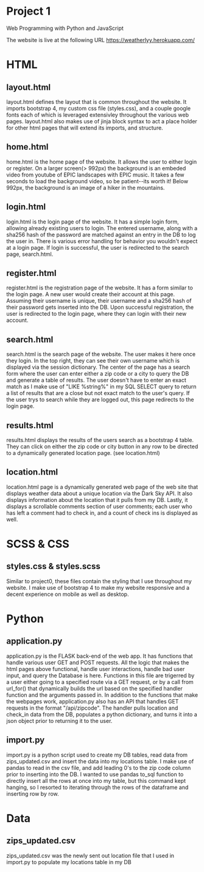 # Project 1

Web Programming with Python and JavaScript

The website is live at the following URL
<a href="https://weatherlyy.herokuapp.com/">https://weatherlyy.herokuapp.com/</a>

<h1>HTML</h1>

<h2>layout.html</h2>
<p>
layout.html defines the layout that is common throughout the website.
It imports bootstrap 4, my custom css file (styles.css), and a couple google fonts each of
which is leveraged extensivley throughout the various web pages. layout.html also makes use
of jinja block syntax to act a place holder for other html pages that will extend its imports, and structure.
</p>

<h2>home.html</h2>
<p>
home.html is the home page of the website. It allows the user to either login or register. On a larger screen(> 992px)
the background is an embeded video from youtube of EPIC landscapes with EPIC music. It takes a few seconds to load the background
video, so be patient--its worth it! Below 992px, the background is an image of a hiker in the mountains.
</p>

<h2>login.html</h2>
<p>
login.html is the login page of the website. It has a simple login form, allowing already existing users to login.
The entered username, along with a sha256 hash of the password are matched against an entry in the DB to log the user in.
There is various error handling for behavior you wouldn't expect at a login page. If login is successful, the user is redirected
to the search page, search.html.
</p>

<h2>register.html</h2>
<p>
register.html is the registration page of the website. It has a form similar to the login page. A new user would create their
account at this page. Assuming their username is unique, their username and a sha256 hash of their password gets inserted into the
DB. Upon successful registration, the user is redirected to the login page, where they can login with their new account.
</p>

<h2>search.html</h2>
<p>
search.html is the search page of the website. The user makes it here once they login. In the top right, they can see their own
username which is displayed via the session dictionary. The center of the page has a search form where the user can enter either
a zip code or a city to query the DB and generate a table of results. The user doesn't have to enter an exact match as I make use
of "LIKE %string%" in my SQL SELECT query to return a list of results that are a close but not exact match to the user's query.
If the user trys to search while they are logged out, this page redirects to the login page.
</p>

<h2>results.html</h2>
<p>
results.html displays the results of the users search as a bootstrap 4 table. They can click on either the zip code or city button
in any row to be directed to a dynamically generated location page. (see location.html)
</p>

<h2>location.html</h2>
<p>
location.html page is a dynamically generated web page of the web site that displays weather data about a unique location
via the Dark Sky API. It also displays information about the location that it pulls from my DB. Lastly, it displays a scrollable
comments section of user comments; each user who has left a comment had to check in, and a count of check ins is displayed as well.
</p>

<h1>SCSS & CSS</h1>

<h2>styles.css & styles.scss</h2>
<p>Similar to project0, these files contain the styling that I use throughout my website. I make use of bootstrap 4 to
make my website responsive and a decent experience on mobile as well as desktop.
</p>

<h1>Python</h1>

<h2>application.py</h2>
<p>
application.py is the FLASK back-end of the web app. It has functions that handle various user GET and POST requests. All the logic
that makes the html pages above functional, handle user interactions, handle bad user input, and query the Database is here.
Functions in this file are trigerred by a user either going to a specified route via a GET request, or by a call from url_for()
that dynamically builds the url based on the specified handler function and the arguments passed in. In addition to the functions
that make the webpages work, application.py also has an API that handles GET requests in the format "/api/zipcode". The handler pulls
location and check_in data from the DB, populates a python dictionary, and turns it into a json object prior to returning it to the user.
</p>

<h2>import.py</h2>
<p>import.py is a python script used to create my DB tables, read data from zips_updated.csv and insert the data
into my locations table. I make use of pandas to read in the csv file, and add leading 0's to the zip code column
prior to inserting into the DB. I wanted to use pandas to_sql function to directly insert all the rows at once into my table, but
this command kept hanging, so I resorted to iterating through the rows of the dataframe and inserting row by row.
</p>

<h1>Data</h1>

<h2>zips_updated.csv</h2>
<p>zips_updated.csv was the newly sent out location file that I used in import.py to populate my locations table in my DB</p>